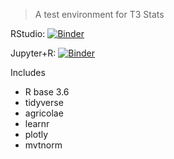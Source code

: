 
> A test environment for T3 Stats

RStudio: [![Binder](http://mybinder.org/badge_logo.svg)](http://mybinder.org/v2/gh/mcbroom/Test-Env/master?urlpath=rstudio)

Jupyter+R: [![Binder](http://mybinder.org/badge_logo.svg)](http://mybinder.org/v2/gh/mcbroom/Test-Env/master?filepath=index.ipynb)

Includes

- R base 3.6
- tidyverse
- agricolae
- learnr
- plotly
- mvtnorm
